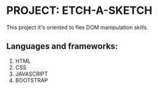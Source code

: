 # **PROJECT: ETCH-A-SKETCH**

This project it's oriented to flex DOM manipulation skills.

## Languages and frameworks:

1. HTML
2. CSS
3. JAVASCRIPT
4. BOOTSTRAP
